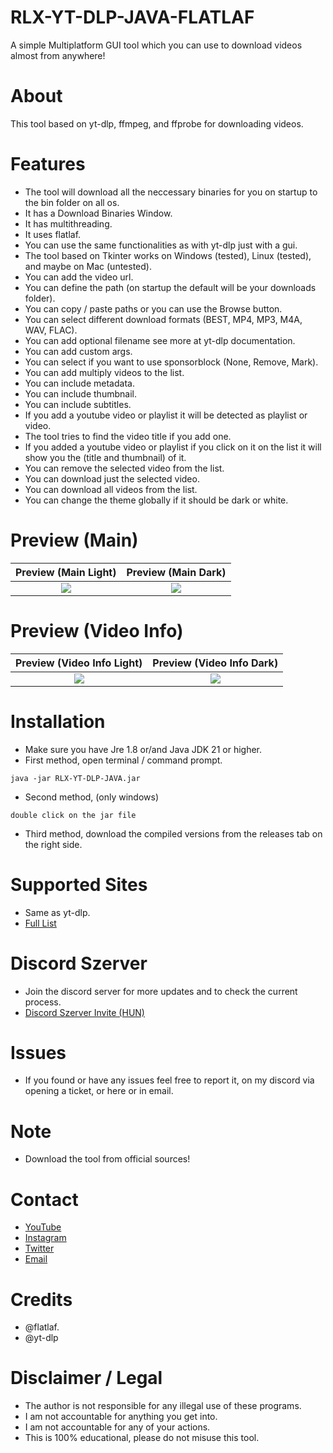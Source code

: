 # RLX-YT-DLP-JAVA-FLATLAF
 A simple Multiplatform GUI tool which you can use to download videos almost from anywhere!

# About
 This tool based on yt-dlp, ffmpeg, and ffprobe for downloading videos.

# Features
 - The tool will download all the neccessary binaries for you on startup to the bin folder on all os.
 - It has a Download Binaries Window.
 - It has multithreading.
 - It uses flatlaf.
 - You can use the same functionalities as with yt-dlp just with a gui.
 - The tool based on Tkinter works on Windows (tested), Linux (tested), and maybe on Mac (untested).
 - You can add the video url.
 - You can define the path (on startup the default will be your downloads folder).
 - You can copy / paste paths or you can use the Browse button.
 - You can select different download formats (BEST, MP4, MP3, M4A, WAV, FLAC).
 - You can add optional filename see more at yt-dlp documentation.
 - You can add custom args.
 - You can select if you want to use sponsorblock (None, Remove, Mark).
 - You can add multiply videos to the list.
 - You can include metadata.
 - You can include thumbnail.
 - You can include subtitles.
 - If you add a youtube video or playlist it will be detected as playlist or video.
 - The tool tries to find the video title if you add one.
 - If you added a youtube video or playlist if you click on it on the list it will show you the (title and thumbnail) of it.
 - You can remove the selected video from the list.
 - You can download just the selected video.
 - You can download all videos from the list.
 - You can change the theme globally if it should be dark or white.

# Preview (Main)

Preview (Main Light)                                     |                                     Preview (Main Dark)
:-------------------------------------------------------:|:-------------------------------------------------------:
![](https://i.ibb.co/txrZHyQ/javaw-Qab-YWC73-Y6.png)     |     ![](https://i.ibb.co/yy0ZDG2/javaw-mz-BR8-V38vd.png)

# Preview (Video Info)

Preview (Video Info Light)                                     |                                     Preview (Video Info Dark)
:-------------------------------------------------------------:|:-------------------------------------------------------------:
![](https://i.ibb.co/t8xF9RT/javaw-Aguis-Xq-Cv-G.png)          |          ![](https://i.ibb.co/pXnhwcS/javaw-651d-OV1x-VH.png)

# Installation
 - Make sure you have Jre 1.8 or/and Java JDK 21 or higher.<br/>
 - First method, open terminal / command prompt.
 ```
 java -jar RLX-YT-DLP-JAVA.jar
 ```
 - Second method, (only windows)
 ```
double click on the jar file 
 ```
 - Third method, download the compiled versions from the releases tab on the right side.

# Supported Sites
 - Same as yt-dlp.
 - [Full List](https://github.com/yt-dlp/yt-dlp/blob/master/supportedsites.md)

# Discord Szerver
 - Join the discord server for more updates and to check the current process.
 - [Discord Szerver Invite (HUN)](https://discord.gg/r96jeQgaFX)

# Issues
 - If you found or have any issues feel free to report it, on my discord via opening a ticket, or here or in email.

# Note
 - Download the tool from official sources!

# Contact
 - [YouTube](https://www.youtube.com/channel/UC9SLDHrT6la3TLMl0FCbA_g)
 - [Instagram](https://www.instagram.com/raczalex99/)
 - [Twitter](https://twitter.com/raczalexvagyok)
 - [Email](raczalex@proton.me)

# Credits
 - @flatlaf.
 - @yt-dlp

# Disclaimer / Legal
 - The author is not responsible for any illegal use of these programs.<br/>
 - I am not accountable for anything you get into.<br/>
 - I am not accountable for any of your actions.<br/>
 - This is 100% educational, please do not misuse this tool.<br/>
